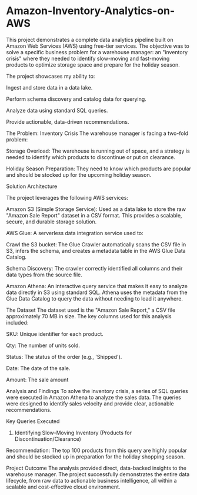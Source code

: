 # Amazon-Inventory-Analytics-on-AWS
This project demonstrates a complete data analytics pipeline built on Amazon Web Services (AWS) using free-tier services. The objective was to solve a specific business problem for a warehouse manager: an "inventory crisis" where they needed to identify slow-moving and fast-moving products to optimize storage space and prepare for the holiday season.

The project showcases my ability to:

Ingest and store data in a data lake.

Perform schema discovery and catalog data for querying.

Analyze data using standard SQL queries.

Provide actionable, data-driven recommendations.

The Problem: Inventory Crisis
The warehouse manager is facing a two-fold problem:

Storage Overload: The warehouse is running out of space, and a strategy is needed to identify which products to discontinue or put on clearance.

Holiday Season Preparation: They need to know which products are popular and should be stocked up for the upcoming holiday season.

Solution Architecture

The project leverages the following AWS services:

Amazon S3 (Simple Storage Service): Used as a data lake to store the raw "Amazon Sale Report" dataset in a CSV format. This provides a scalable, secure, and durable storage solution.

AWS Glue: A serverless data integration service used to:

Crawl the S3 bucket: The Glue Crawler automatically scans the CSV file in S3, infers the schema, and creates a metadata table in the AWS Glue Data Catalog.

Schema Discovery: The crawler correctly identified all columns and their data types from the source file.

Amazon Athena: An interactive query service that makes it easy to analyze data directly in S3 using standard SQL. Athena uses the metadata from the Glue Data Catalog to query the data without needing to load it anywhere.

The Dataset
The dataset used is the "Amazon Sale Report," a CSV file approximately 70 MB in size. The key columns used for this analysis included:

SKU: Unique identifier for each product.

Qty: The number of units sold.

Status: The status of the order (e.g., 'Shipped').

Date: The date of the sale.

Amount: The sale amount

Analysis and Findings
To solve the inventory crisis, a series of SQL queries were executed in Amazon Athena to analyze the sales data. The queries were designed to identify sales velocity and provide clear, actionable recommendations.

Key Queries Executed
1. Identifying Slow-Moving Inventory (Products for Discontinuation/Clearance)

Recommendation: The top 100 products from this query are highly popular and should be stocked up in preparation for the holiday shopping season.

Project Outcome
The analysis provided direct, data-backed insights to the warehouse manager. The project successfully demonstrates the entire data lifecycle, from raw data to actionable business intelligence, all within a scalable and cost-effective cloud environment.




